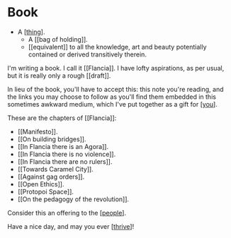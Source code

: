 # Book

- A [[thing]].
  - A [[bag of holding]].
  - [[equivalent]] to all the knowledge, art and beauty potentially contained or derived transitively therein.

I'm writing a book. I call it [[Flancia]]. I have lofty aspirations, as per usual, but it is really only a rough [[draft]].

In lieu of the book, you'll have to accept this: this note you're reading, and the links you may choose to follow as you'll find them embedded in this sometimes awkward medium, which I've put together as a gift for [[you]]. 

These are the chapters of [[Flancia]]:

- [[Manifesto]].
- [[On building bridges]].
- [[In Flancia there is an Agora]].
- [[In Flancia there is no violence]].
- [[In Flancia there are no rulers]].
- [[Towards Caramel City]].
- [[Against gag orders]].
- [[Open Ethics]].
- [[Protopoi Space]].
- [[On the pedagogy of the revolution]].

Consider this an offering to the [[people]]. 

Have a nice day, and may you ever [[thrive]]!


[//begin]: # "Autogenerated link references for markdown compatibility"
[thing]: thing "Thing"
[you]: you "You"
[people]: people "People"
[thrive]: thrive "Thrive"
[//end]: # "Autogenerated link references"